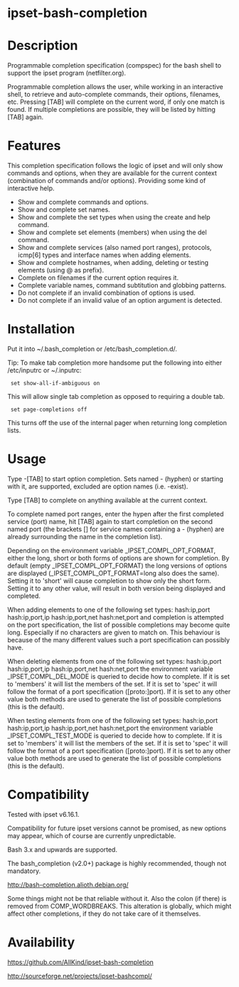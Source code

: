 ipset-bash-completion
=====================

Description
===========

Programmable completion specification (compspec) for the bash shell to support the ipset program (netfilter.org).


Programmable completion allows the user, while working in an interactive shell, to retrieve and auto-complete commands,
their options, filenames, etc.
Pressing [TAB] will complete on the current word, if only one match is found.
If multiple completions are possible, they will be listed by hitting [TAB] again.


Features
========

This completion specification follows the logic of ipset and will only show commands and options, 
when they are available for the current context (combination of commands and/or options).
Providing some kind of interactive help.

- Show and complete commands and options.
- Show and complete set names.
- Show and complete the set types when using the create and help command.
- Show and complete set elements (members) when using the del command.
- Show and complete services (also named port ranges), protocols, icmp[6] types and interface names when adding elements.
- Show and complete hostnames, when adding, deleting or testing elements (using @ as prefix).
- Complete on filenames if the current option requires it.
- Complete variable names, command subtitution and globbing patterns.
- Do not complete if an invalid combination of options is used.
- Do not complete if an invalid value of an option argument is detected.


Installation
============

Put it into ~/.bash_completion or /etc/bash_completion.d/.

Tip: To make tab completion more handsome put the following into either /etc/inputrc or ~/.inputrc:

     set show-all-if-ambiguous on

This will allow single tab completion as opposed to requiring a double tab.

     set page-completions off

This turns off the use of the internal pager when returning long completion lists.


Usage
=====

Type -[TAB] to start option completion.
Sets named - (hyphen) or starting with it, are supported, excluded are option names (i.e. -exist).

Type [TAB] to complete on anything available at the current context.

To complete named port ranges, enter the hypen after the first completed service (port) name,
hit [TAB] again to start completion on the second named port (the brackets [] for service names
containing a - (hyphen) are already surrounding the name in the completion list).

Depending on the environment variable _IPSET_COMPL_OPT_FORMAT, either the long, short or both forms of options are shown for completion.
By default (empty _IPSET_COMPL_OPT_FORMAT) the long versions of options are displayed (_IPSET_COMPL_OPT_FORMAT=long also does the same).
Setting it to 'short' will cause completion to show only the short form.
Setting it to any other value, will result in both version being displayed and completed.

When adding elements to one of the following set types:
hash:ip,port hash:ip,port,ip hash:ip,port,net hash:net,port
and completion is attempted on the port specification, the list of possible completions may become quite long.
Especially if no characters are given to match on.
This behaviour is because of the many different values such a port specification can possibly have.

When deleting elements from one of the following set types:
hash:ip,port hash:ip,port,ip hash:ip,port,net hash:net,port
the environment variable _IPSET_COMPL_DEL_MODE is queried to decide how to complete.
If it is set to 'members' it will list the members of the set.
If it is set to 'spec' it will follow the format of a port specification ([proto:]port).
If it is set to any other value both methods are used to generate the list of possible completions (this is the default).

When testing elements from one of the following set types:
hash:ip,port hash:ip,port,ip hash:ip,port,net hash:net,port
the environment variable _IPSET_COMPL_TEST_MODE is queried to decide how to complete.
If it is set to 'members' it will list the members of the set.
If it is set to 'spec' it will follow the format of a port specification ([proto:]port).
If it is set to any other value both methods are used to generate the list of possible completions (this is the default).

Compatibility
=============

Tested with ipset v6.16.1.

Compatibility for future ipset versions cannot be promised, as new options may appear, 
which of course are currently unpredictable.

Bash 3.x and upwards are supported.

The bash_completion (v2.0+) package is highly recommended, though not mandatory.

http://bash-completion.alioth.debian.org/

Some things might not be that reliable without it.
Also the colon (if there) is removed from COMP_WORDBREAKS.
This alteration is globally, which might affect other completions,
if they do not take care of it themselves.

Availability
============

https://github.com/AllKind/ipset-bash-completion

http://sourceforge.net/projects/ipset-bashcompl/
